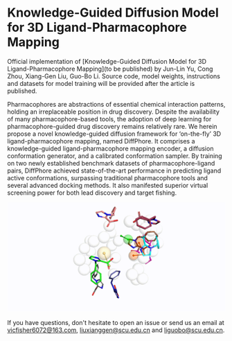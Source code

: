 # Knowledge-Guided Diffusion Model for 3D Ligand-Pharmacophore Mapping

Official implementation of [Knowledge-Guided Diffusion Model for 3D Ligand-Pharmacophore Mapping](to be published) by Jun-Lin Yu, Cong Zhou, Xiang-Gen Liu, Guo-Bo Li. Source code, model weights, instructions and datasets for model training will be provided after the article is published.

Pharmacophores are abstractions of essential chemical interaction patterns, holding an irreplaceable position in drug discovery. Despite the availability of many pharmacophore-based tools, the adoption of deep learning for pharmacophore-guided drug discovery remains relatively rare. We herein propose a novel knowledge-guided diffusion framework for ‘on-the-fly’ 3D ligand-pharmacophore mapping, named DiffPhore. It comprises a knowledge-guided ligand-pharmacophore mapping encoder, a diffusion conformation generator, and a calibrated conformation sampler. By training on two newly established benchmark datasets of pharmacophore-ligand pairs, DiffPhore achieved state-of-the-art performance in predicting ligand active conformations, surpassing traditional pharmacophore tools and several advanced docking methods. It also manifested superior virtual screening power for both lead discovery and target fishing. 

![mapping](figs/mapping.gif)


If you have questions, don't hesitate to open an issue or send us an email at vicfisher6072@163.com, liuxianggen@scu.edu.cn and liguobo@scu.edu.cn.
